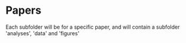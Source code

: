 # Papers
Each subfolder will be for a specific paper, and will contain a subfolder 'analyses', 'data' and 'figures'
